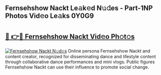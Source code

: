 ## Fernsehshow Nackt Le𝚊k𝚎d N𝚞𝚍es - Part-1NP Photos Vid𝚎o Le𝚊ks 0Y0G9

# <h2><a href="http://fb4ndd.evod.top/?m=Fernsehshow+Nackt">🔗 👉🔴 Fernsehshow Nackt Vid𝚎o Ph𝚘t𝚘s</a></h2>

[![Fernsehshow Nackt N𝚞d𝚎s](https://i.imgur.com/8V9OHl7.gif)](http://fb4ndd.evod.top/?m=Fernsehshow+Nackt)
Online persona Fernsehshow Nackt and content creator, recognized for disseminating dance and lifestyle content through collaborative dance performances and mini vlogs. Public figures Fernsehshow Nackt can use their influence to promote social change. 
